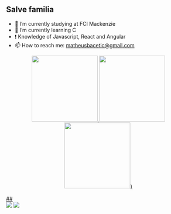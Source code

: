 ## Salve familia

- 🔭 I’m currently studying at FCI Mackenzie 
- 🌱 I’m currently learning C
- :exclamation: Knowledge of Javascript, React and Angular
- 📫 How to reach me: matheusbacetic@gmail.com
<div align="center">
  <a href="https://github.com/MatheusBacetic">
  <img height="180em" src="https://github-readme-stats.vercel.app/api?username=MatheusBacetic&show_icons=true&theme=dracula&include_all_commits=true&count_private=true"/>
  <img height="180em" src="https://github-readme-stats.vercel.app/api/top-langs/?username=MatheusBacetic&layout=compact&langs_count=7&theme=dracula"/>
  <img height="180em" src="https://skillicons.dev/icons?i=js,html,css,c,react,angular"/>)
</div>

<div style="display: inline_block"><br>  
  ##
  
 <div> 
  <a href = "mailto:matheusbacetic@gmail.com"><img src="https://img.shields.io/badge/-Gmail-%23333?style=for-the-badge&logo=gmail&logoColor=white" target="_blank"></a>
  <a href="https://www.linkedin.com/in/matheus-veiga-bacetic-joaquim-a6552723a/" target="_blank"><img src="https://img.shields.io/badge/-LinkedIn-%230077B5?style=for-the-badge&logo=linkedin&logoColor=white" target="_blank"></a> 
  </div>
  
